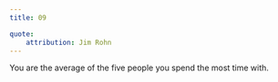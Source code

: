 ```yaml
---
title: 09

quote:
	attribution: Jim Rohn
---
```


You are the average of the five people you spend the most time with.